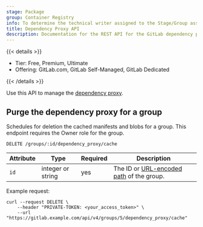 ```yaml
---
stage: Package
group: Container Registry
info: To determine the technical writer assigned to the Stage/Group associated with this page, see https://handbook.gitlab.com/handbook/product/ux/technical-writing/#assignments
title: Dependency Proxy API
description: Documentation for the REST API for the GitLab dependency proxy.
---
```


{{< details >}}

- Tier: Free, Premium, Ultimate
- Offering: GitLab.com, GitLab Self-Managed, GitLab Dedicated

{{< /details >}}

Use this API to manage the [dependency proxy](../user/packages/dependency_proxy/_index.md).

## Purge the dependency proxy for a group

Schedules for deletion the cached manifests and blobs for a group. This endpoint requires the
Owner role for the group.

```plaintext
DELETE /groups/:id/dependency_proxy/cache
```

| Attribute | Type | Required | Description |
| --------- | ---- | -------- | ----------- |
| `id`      | integer or string | yes | The ID or [URL-encoded path](rest/_index.md#namespaced-paths) of the group. |

Example request:

```shell
curl --request DELETE \
    --header "PRIVATE-TOKEN: <your_access_token>" \
    --url "https://gitlab.example.com/api/v4/groups/5/dependency_proxy/cache"
```
